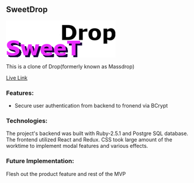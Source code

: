 ## SweetDrop    
![logo](https://github.com/byfebeef/FullStackProject_SweetDrop/blob/master/public/icon.png)

This is a clone of Drop(formerly known as Massdrop)

[Live Link](https://sweet-drop.herokuapp.com/#/)

### Features: 

* Secure user authentication from backend to fronend via BCrypt

### Technologies:

The project's backend was built with Ruby-2.5.1 and Postgre SQL database. The frontend utilized React and Redux. CSS took large amount of the worktime to implement modal features and various effects.

### Future Implementation:

Flesh out the product feature and rest of the MVP 
